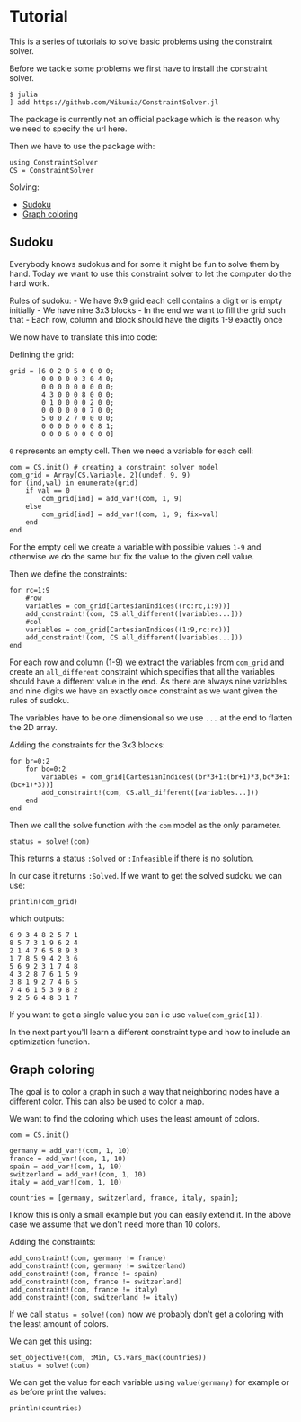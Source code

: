 # Tutorial

This is a series of tutorials to solve basic problems using the constraint solver.

Before we tackle some problems we first have to install the constraint solver.

```
$ julia
] add https://github.com/Wikunia/ConstraintSolver.jl
```

The package is currently not an official package which is the reason why we need to specify the url here.

Then we have to use the package with:

```
using ConstraintSolver
CS = ConstraintSolver
```

Solving:
  - [Sudoku](#Sudoku-1)
  - [Graph coloring](#Graph-coloring-1)

## Sudoku

Everybody knows sudokus and for some it might be fun to solve them by hand. Today we want to use
this constraint solver to let the computer do the hard work.

Rules of sudoku:
    - We have 9x9 grid each cell contains a digit or is empty initially
    - We have nine 3x3 blocks 
    - In the end we want to fill the grid such that
      - Each row, column and block should have the digits 1-9 exactly once
  
We now have to translate this into code:

Defining the grid:
```
grid = [6 0 2 0 5 0 0 0 0;
        0 0 0 0 0 3 0 4 0;
        0 0 0 0 0 0 0 0 0;
        4 3 0 0 0 8 0 0 0;
        0 1 0 0 0 0 2 0 0;
        0 0 0 0 0 0 7 0 0;
        5 0 0 2 7 0 0 0 0;
        0 0 0 0 0 0 0 8 1;
        0 0 0 6 0 0 0 0 0]
```

`0` represents an empty cell. Then we need a variable for each cell:

```
com = CS.init() # creating a constraint solver model
com_grid = Array{CS.Variable, 2}(undef, 9, 9)
for (ind,val) in enumerate(grid)
    if val == 0
        com_grid[ind] = add_var!(com, 1, 9)
    else
        com_grid[ind] = add_var!(com, 1, 9; fix=val)
    end
end
```

For the empty cell we create a variable with possible values `1-9` and otherwise we do the same but fix the value to the given cell value.

Then we define the constraints:

```
for rc=1:9
    #row
    variables = com_grid[CartesianIndices((rc:rc,1:9))]
    add_constraint!(com, CS.all_different([variables...]))
    #col
    variables = com_grid[CartesianIndices((1:9,rc:rc))]
    add_constraint!(com, CS.all_different([variables...]))
end
```

For each row and column (1-9) we extract the variables from `com_grid` and create an `all_different` constraint which specifies that all the variables should have a different value in the end. As there are always nine variables and nine digits we have an exactly once constraint as we want given the rules of sudoku.

The variables have to be one dimensional so we use `...` at the end to flatten the 2D array.

Adding the constraints for the 3x3 blocks:

```
for br=0:2
    for bc=0:2
        variables = com_grid[CartesianIndices((br*3+1:(br+1)*3,bc*3+1:(bc+1)*3))]
        add_constraint!(com, CS.all_different([variables...]))
    end
end
```

Then we call the solve function with the `com` model as the only parameter.

```
status = solve!(com)
```

This returns a status `:Solved` or `:Infeasible` if there is no solution.

In our case it returns `:Solved`. If we want to get the solved sudoku we can use:

```
println(com_grid)
```

which outputs:
```
6 9 3 4 8 2 5 7 1 
8 5 7 3 1 9 6 2 4 
2 1 4 7 6 5 8 9 3 
1 7 8 5 9 4 2 3 6 
5 6 9 2 3 1 7 4 8 
4 3 2 8 7 6 1 5 9 
3 8 1 9 2 7 4 6 5 
7 4 6 1 5 3 9 8 2 
9 2 5 6 4 8 3 1 7 
```

If you want to get a single value you can i.e use `value(com_grid[1])`.

In the next part you'll learn a different constraint type and how to include an optimization function.

## Graph coloring

The goal is to color a graph in such a way that neighboring nodes have a different color. This can also be used to color a map.

We want to find the coloring which uses the least amount of colors.

```
com = CS.init()

germany = add_var!(com, 1, 10)
france = add_var!(com, 1, 10)
spain = add_var!(com, 1, 10)
switzerland = add_var!(com, 1, 10)
italy = add_var!(com, 1, 10)

countries = [germany, switzerland, france, italy, spain];
```

I know this is only a small example but you can easily extend it.
In the above case we assume that we don't need more than 10 colors.

Adding the constraints:

```
add_constraint!(com, germany != france)
add_constraint!(com, germany != switzerland)
add_constraint!(com, france != spain)
add_constraint!(com, france != switzerland)
add_constraint!(com, france != italy)
add_constraint!(com, switzerland != italy)
```

If we call `status = solve!(com)` now we probably don't get a coloring with the least amount of colors.

We can get this using:

```
set_objective!(com, :Min, CS.vars_max(countries))
status = solve!(com)
```

We can get the value for each variable using `value(germany)` for example or as before print the values:

```
println(countries)
```
